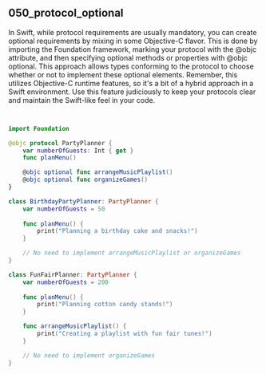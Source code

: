 ## 050_protocol_optional

In Swift, while protocol requirements are usually mandatory, you can create optional requirements by mixing in some Objective-C flavor. This is done by importing the Foundation framework, marking your protocol with the @objc attribute, and then specifying optional methods or properties with @objc optional. This approach allows types conforming to the protocol to choose whether or not to implement these optional elements. Remember, this utilizes Objective-C runtime features, so it's a bit of a hybrid approach in a Swift environment. Use this feature judiciously to keep your protocols clear and maintain the Swift-like feel in your code.

```swift


import Foundation

@objc protocol PartyPlanner {
    var numberOfGuests: Int { get }
    func planMenu()

    @objc optional func arrangeMusicPlaylist()
    @objc optional func organizeGames()
}

class BirthdayPartyPlanner: PartyPlanner {
    var numberOfGuests = 50
    
    func planMenu() {
        print("Planning a birthday cake and snacks!")
    }

    // No need to implement arrangeMusicPlaylist or organizeGames
}

class FunFairPlanner: PartyPlanner {
    var numberOfGuests = 200
    
    func planMenu() {
        print("Planning cotton candy stands!")
    }

    func arrangeMusicPlaylist() {
        print("Creating a playlist with fun fair tunes!")
    }

    // No need to implement organizeGames
}

```
